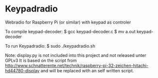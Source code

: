 Keypadradio
===========

Webradio for Raspberry Pi (or similar) with keypad as controler

To compile keypad-decoder:
$ gcc keypad-decoder.c
$ mv a.out keypad-decoder

To run Keypadradio:
$ sudo ./keypadradio.sh

Note: display.py is not included into this project and not released unter GPLv3
It is based on the script from
 http://www.schnatterente.net/technik/raspberry-pi-32-zeichen-hitachi-hd44780-display
and will be replaced with an self written script.
